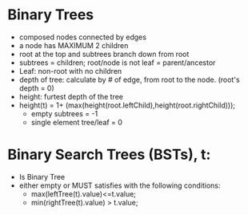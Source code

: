 # Binary Trees
* composed nodes connected by edges
* a node has MAXIMUM 2 children
* root at the top and subtrees branch down from root
* subtrees = children; root/node is not leaf = parent/ancestor
* Leaf: non-root with no children
* depth of tree: calculate by # of edge, from  root to the node. (root's depth = 0)
* height: furtest depth of the tree
* height(t) = 1+ (max(height(root.leftChild),height(root.rightChild))); 
    * empty subtrees = -1
    * single element tree/leaf = 0


# Binary Search Trees (BSTs), t:
* Is Binary Tree
* either empty or MUST satisfies with the following conditions:
    * max(leftTree(t).value)<=t.value;
    * min(rightTree(t).value) > t.value;
